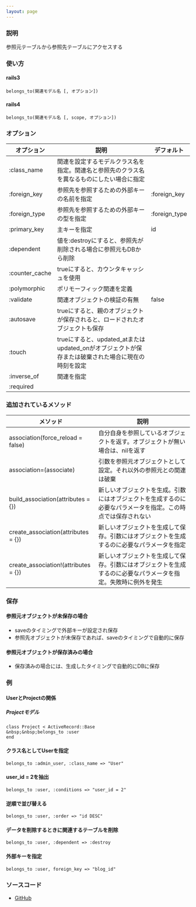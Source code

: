 ```yaml
---
layout: page
---
```

### 説明
参照元テーブルから参照先テーブルにアクセスする

### 使い方
#### rails3
    belongs_to(関連モデル名 [, オプション])

#### rails4
    belongs_to(関連モデル名 [, scope, オプション])

### オプション

オプション          | 説明                                                            | デフォルト
-------------- | ------------------------------------------------------------- | -------------
:class_name    | 関連を設定するモデルクラス名を指定。関連名と参照先のクラス名を異なるものにしたい場合に指定                 |
:foreign_key   | 参照先を参照するための外部キーの名前を指定                                         | :foreign_key
:foreign_type  | 参照先を参照するための外部キーの型を指定                                          | :foreign_type
:primary_key   | 主キーを指定                                                        | id
:dependent     | 値を:destroyにすると、参照先が削除される場合に参照元もDBから削除                         |
:counter_cache | trueにすると、カウンタキャッシュを使用                                         |
:polymorphic   | ポリモーフィック関連を定義                                                 |
:validate      | 関連オブジェクトの検証の有無                                                | false
:autosave      | trueにすると、親のオブジェクトが保存されると、ロードされたオブジェクトも保存                      |
:touch         | trueにすると、updated_atまたはupdated_onがオブジェクトが保存または破棄された場合に現在の時刻を設定 |
:inverse_of    | 関連を指定                                                         |
:required      |                                                               |

### 追加されているメソッド

メソッド                                 | 説明
------------------------------------ | ------------------------------------------------------------
association(force_reload = false)    | 自分自身を参照しているオブジェクトを返す。オブジェクトが無い場合は、nilを返す
association=(associate)              | 引数を参照元オブジェクトとして設定。それ以外の参照元との関連は破棄
build_association(attributes = {})   | 新しいオブジェクトを生成。引数にはオブジェクトを生成するのに必要なパラメータを指定。この時点では保存されない
create_association(attributes = {})  | 新しいオブジェクトを生成して保存。引数にはオブジェクトを生成するのに必要なパラメータを指定
create_association!(attributes = {}) | 新しいオブジェクトを生成して保存。引数にはオブジェクトを生成するのに必要なパラメータを指定。失敗時に例外を発生

### 保存
#### 参照元オブジェクトが未保存の場合
* saveのタイミングで外部キーが設定され保存
* 参照先オブジェクトが未保存であれば、saveのタイミングで自動的に保存

#### 参照元オブジェクトが保存済みの場合
* 保存済みの場合には、生成したタイミングで自動的にDBに保存

### 例
#### UserとProjectの関係
##### Projectモデル
    class Project < ActiveRecord::Base
    &nbsp;&nbsp;belongs_to :user
    end

#### クラス名としてUserを指定
    belongs_to :admin_user, :class_name => "User"

#### user_id = 2を抽出
    belongs_to :user, :conditions => "user_id = 2"

#### 逆順で並び替える
    belongs_to :user, :order => "id DESC"

#### データを削除するときに関連するテーブルを削除
    belongs_to :user, :dependent => :destroy

#### 外部キーを指定
    belongs_to :user, foreign_key => "blog_id"

### ソースコード
* [GitHub](https://github.com/rails/rails/blob/0af3dd4438047d8c5783dff1cfcf9c696b44bdff/activerecord/lib/active_record/associations.rb#L1514)
